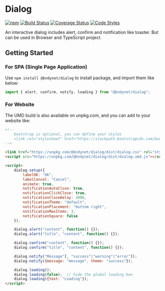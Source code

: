# Dialog

[![npm](https://img.shields.io/npm/v/@bndynet/dialog.svg)](https://www.npmjs.com/package/@bndynet/dialog)
[![Build Status](https://travis-ci.com/bndynet/dialog.svg?branch=master)](https://travis-ci.com/bndynet/dialog)
[![Coverage Status](https://coveralls.io/repos/github/bndynet/dialog/badge.svg?branch=master)](https://coveralls.io/github/bndynet/dialog?branch=master)
[![Code Styles](https://img.shields.io/badge/Code_Style-Prettier-ff69b4.svg)](https://github.com/prettier/prettier)

An interactive dialog includes alert, confirm and notification like toaster. But can be used in Browser and TypeScript project.

## Getting Started

### For SPA (Single Page Application)

Use `npm install @bndynet/dialog` to install package, and import them like below:

```typescript
import { alert, confirm, notify, loading } from "@bndynet/dialog";
```

### For Website

The UMD build is also available on unpkg.com, and you can add to your website like:

```html
<!--
    bootstrap is optional, you can define your styles
    <link rel="stylesheet" href="https://stackpath.bootstrapcdn.com/bootstrap/4.2.1/css/bootstrap.min.css">
-->

<link href="https://unpkg.com/@bndynet/dialog/dist/dialog.css" rel="stylesheet" type="text/css" />
<script src="https://unpkg.com/@bndynet/dialog/dist/dialog.umd.js"></script>

<script>
    dialog.setup({
        labelOK: "OK",
        labelCancel: "Cancel",
        animate: true,
        notificationAutoClose: true,
        notificationClickClose: true,
        notificationCloseDelay: 3000,
        notificationTheme: "default",
        notificationPlacement: "bottom right",
        notificationMaxItems: 3,
        notificationSquare: false
    });

    dialog.alert("content", function() {});
    dialog.alert("title", "content", function() {});

    dialog.confirm("content", function() {});
    dialog.confirm("title", "content", function() {});

    dialog.notify("Message"[, "success"|"warning"|"error"]);
    dialog.notify({message: "message", theme: "success"});

    dialog.loading();
    dialog.loading(false);  // hide the global loading box
    dialog.loading({text: "Loading"});
</script>
```